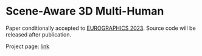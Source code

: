 # Scene-Aware 3D Multi-Human

Paper conditionally accepted to [EUROGRAPHICS 2023](https://eg2023.saarland-informatics-campus.de/). Source code will be released after publication.

Project page: [link](https://people.mpi-inf.mpg.de/~dluvizon/scene-aware-3d-multi-human/)
